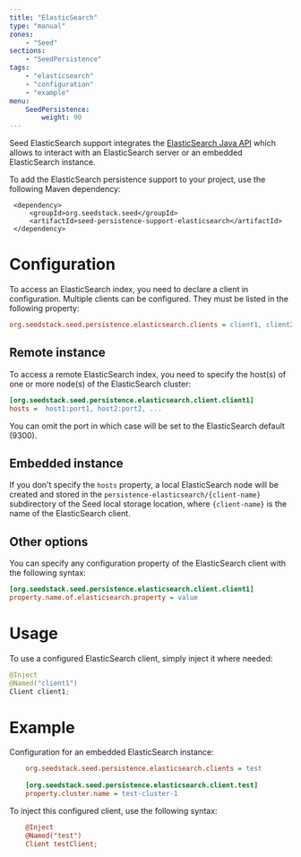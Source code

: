 ```yaml
---
title: "ElasticSearch"
type: "manual"
zones:
    - "Seed"
sections:
    - "SeedPersistence"
tags:
    - "elasticsearch"
    - "configuration"
    - "example"
menu:
    SeedPersistence:
        weight: 90
---
```



Seed ElasticSearch support integrates the [ElasticSearch Java API](https://www.elastic.co/guide/en/elasticsearch/client/java-api/current/index.html) 
which allows to interact with an ElasticSearch server or an embedded ElasticSearch instance. 

To add the ElasticSearch persistence support to your project, use the following Maven dependency:

     <dependency>
         <groupId>org.seedstack.seed</groupId>
         <artifactId>seed-persistence-support-elasticsearch</artifactId>
     </dependency>

# Configuration

To access an ElasticSearch index, you need to declare a client in configuration. Multiple clients can be configured. They
must be listed in the following property:

```ini
org.seedstack.seed.persistence.elasticsearch.clients = client1, client2, ...
```
    
## Remote instance
    
To access a remote ElasticSearch index, you need to specify the host(s) of one or more node(s) of the ElasticSearch 
cluster:
     
```ini
[org.seedstack.seed.persistence.elasticsearch.client.client1]
hosts =  host1:port1, host2:port2, ...
```

You can omit the port in which case will be set to the ElasticSearch default (9300).      
    
## Embedded instance
    
If you don't specify the `hosts` property, a local ElasticSearch node will be created and stored in the `persistence-elasticsearch/{client-name}` 
subdirectory of the Seed local storage location, where `{client-name}` is the name of the ElasticSearch client.
         
## Other options
         
You can specify any configuration property of the ElasticSearch client with the following syntax:
          
```ini
[org.seedstack.seed.persistence.elasticsearch.client.client1]
property.name.of.elasticsearch.property = value
```

# Usage

To use a configured ElasticSearch client, simply inject it where needed:

```java
@Inject 
@Named("client1")
Client client1;
```

# Example

Configuration for an embedded ElasticSearch instance:

```ini
    org.seedstack.seed.persistence.elasticsearch.clients = test
    
    [org.seedstack.seed.persistence.elasticsearch.client.test]
    property.cluster.name = test-cluster-1
```

To inject this configured client, use the following syntax:

```ini
	@Inject 
	@Named("test")
	Client testClient;
```
